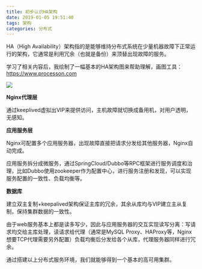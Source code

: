 ```yaml
---
title: 初步认识HA架构
date: 2019-01-05 19:51:40
tags: 架构
categories: 分布式
---
```


HA（High Availability）架构指的是能够维持分布式系统在少量机器故障下正常运行的架构，它通常是利用冗余（也就是备份）来顶替出现故障的服务。

<!--more-->

学习了相关内容后，我绘制了一幅基本的HA架构图来帮助理解，画图工具：https://www.processon.com

![](https://s2.ax1x.com/2019/05/31/Vlem8J.png)

**Nginx代理层**

通过keeplived虚拟出VIP来提供访问，主机故障就切换成备用机，对用户透明，无感知。



**应用服务层**

Nginx可配置多个应用服务器，出现故障直接把请求分发给其他服务器，Nginx自动完成。

应用服务拆分成微服务，通过SpringCloud/Dubbo等RPC框架进行服务调度和治理，比如Dubbo使用zookeeper作为配置中心，进行服务注册和发现，可以实现服务配置的一致性、负载均衡等。



**数据库**

建立双主复制+keepalived架构保证主库的冗余，其余从库均与VIP建立主从复制，保持集群数据的一致性。

由于web服务基本上都是读多写少，因此与应用服务器的交互实现读写分离：写请求均交给主库处理，读请求给代理（通常是MySQL Proxy、HAProxy等，Nginx想要TCP代理需要另外配置）负载均衡后分发给各个从库，代理服务器同样进行冗余。



通过搭建以上分布式服务环境，我们就能够得到一个基本的高可用集群。